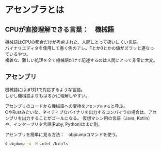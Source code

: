 # アセンブラとは

## CPUが直接理解できる言葉：　機械語
機械語はCPUの都合だけが考慮された、人間にとって扱いにくい言語。  
バイナリエディタを使用して書く例のアレ。Fとか0とかの値がズラッと連なっているやつ。  
複雑な、難しい処理を全て機械語だけで記述するのは人間にとって非常に大変。

## アセンブリ
機械語にほぼ1対1で対応するような言語。  
しかし機械語よりもはるかに理解しやすい。

アセンブリのコードから機械語への変換を`アセンブルする`と呼ぶ。  
CやRustみたいな、ネイティブなバイナリを出力するコンパイラの場合は、アセンブリを出力することがゴールになる。
仮想マシン用の言語（Java, Kotlin）や、インタープリタ言語(Ruby, Python)はまた別。

アセンブリを簡単に見る方法：　objdumpコマンドを使う。
```bash
$ objdump -d -M intel /bin/ls
```
